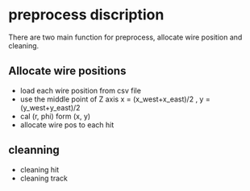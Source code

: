 # preprocess discription

There are two main function for preprocess, allocate wire position and cleaning.

## Allocate wire positions
- load each wire position from csv file
- use the middle point of Z axis x =  (x_west+x_east)/2 , y =  (y_west+y_east)/2 
- cal (r, phi) form  (x, y)
- allocate wire pos to each hit

## cleanning 
- cleaning hit
- cleaning track